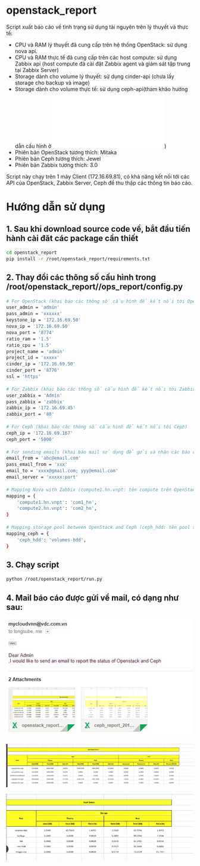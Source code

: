 # openstack_report
Script xuất báo cáo về tình trạng sử dụng tài nguyên trên lý thuyết và thực tế:
 - CPU và RAM lý thuyết đã cung cấp trên hệ thống OpenStack: sử dụng nova api.
 - CPU và RAM thực tế đã cung cấp trên các host compute: sử dụng Zabbix api (host compute đã cài đặt Zabbix agent và giám sát tập trung tại Zabbix Server)
 - Storage dành cho volume lý thuyết: sử dụng cinder-api (chưa lấy storage cho backup và image)
 - Storage dành cho volume thực tế: sử dụng ceph-api(tham khảo hướng dẫn cấu hình ở ![đây](ceph-rest-api.md))
 - Phiên bản OpenStack tương thích: Mitaka
 - Phiên bản Ceph tương thích: Jewel
 - Phiên bản Zabbix tương thích: 3.0

Script này chạy trên 1 máy Client (172.16.69.81), có khả năng kết nối tới các API của OpenStack, Zabbix Server, Ceph để thu thập các thông tin báo cáo.


# Hướng dẫn sử dụng
## 1. Sau khi download source code về, bắt đầu tiến hành cài đăt các package cần thiết

```sh
cd openstack_report
pip install -r /root/openstack_report/requirements.txt 
```


## 2. Thay đổi các thông số cấu hình trong /root/openstack_report//ops_report/config.py
```sh
# For OpenStack (khai báo các thông số cấu hình để kết nối tới OpenStack)
user_admin = 'admin'
pass_admin = 'xxxxxx'
keystone_ip = '172.16.69.50'
nova_ip = '172.16.69.50'
nova_port = '8774'
ratio_ram = '1.5'
ratio_cpu = '1.5'
project_name = 'admin'
project_id = 'xxxxx'
cinder_ip = '172.16.69.50'
cinder_port = '8776'
ssl = 'https'

# For Zabbix (khai báo các thông số cấu hình để kết nối tới Zabbix)
user_zabbix = 'Admin'
pass_zabbix = 'zabbix'
zabbix_ip = '172.16.69.45'
zabbix_port = '80'

# For Ceph (khai báo các thông số cấu hình để kết nối tới Ceph)
ceph_ip = '172.16.69.167'
ceph_port = '5000'

# For sending emails (khai báo mail sử dụng để gửi và nhận các báo cáo thống kế)
email_from = 'abc@email.com'
pass_email_from = 'xxx'
email_to = 'xxxx@gmail.com; yyy@email.com'
email_server = 'xxxxx:port'

# Mapping Nova with Zabbix (compute1.hn.vnpt: tên compute trên OpenStack, com1_hn: tên compute trêm Zabbix)
mapping = {
    'compute1.hn.vnpt': 'com1_hn',
    'compute2.hn.vnpt': 'com2_hn',
}

# Mapping storage pool between OpenStack and Ceph (ceph_hdd: tên pool storage trên OpenStack, volumes_hdd: tên pool volume trên Ceph)
mapping_ceph = {
    'ceph_hdd': 'volumes-hdd',
}
```
## 3. Chạy script
```sh
python /root/openstack_report/run.py
```


## 4. Mail báo cáo được gửi về mail, có dạng như sau:

![mail_1](images/mail_1.jpg)

![mail_2](images/mail_2.jpg)

![mail_3](images/mail_3.jpg)



